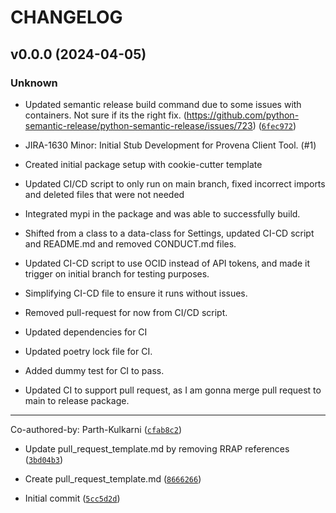 # CHANGELOG



## v0.0.0 (2024-04-05)

### Unknown

* Updated semantic release build command due to some issues with containers. Not sure if its the right fix. (https://github.com/python-semantic-release/python-semantic-release/issues/723) ([`6fec972`](https://github.com/provena/provena-python-client/commit/6fec9720401a30d9f4ec0cd13b809fe293de37fd))

* JIRA-1630 Minor: Initial Stub Development for Provena Client Tool. (#1)

* Created initial package setup with cookie-cutter template

* Updated CI/CD script to only run on main branch, fixed incorrect imports and deleted files that were not needed

* Integrated mypi in the package and was able to successfully build.

* Shifted from a class to a data-class for Settings, updated CI-CD script and README.md and removed CONDUCT.md files.

* Updated CI-CD script to use OCID instead of API tokens, and made it trigger on initial branch for testing purposes.

* Simplifying CI-CD file to ensure it runs without issues.

* Removed pull-request for now from CI/CD script.

* Updated dependencies for CI

* Updated poetry lock file for CI.

* Added dummy test for CI to pass.

* Updated CI to support pull request,  as I am gonna merge pull request to main to release package.

---------

Co-authored-by: Parth-Kulkarni ([`cfab8c2`](https://github.com/provena/provena-python-client/commit/cfab8c29ea5f483eeb7032cd6ddd182f3aeff320))

* Update pull_request_template.md by removing RRAP references ([`3bd04b3`](https://github.com/provena/provena-python-client/commit/3bd04b321088401e1ecd0d2840a8779f73d221ad))

* Create pull_request_template.md ([`8666266`](https://github.com/provena/provena-python-client/commit/866626683943e8c8ba036ed933ab39c9c87b1fde))

* Initial commit ([`5cc5d2d`](https://github.com/provena/provena-python-client/commit/5cc5d2d803cd83e9445d339982ebebb1908f18d4))
